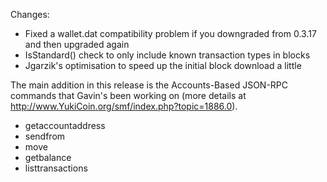 Changes:
* Fixed a wallet.dat compatibility problem if you downgraded from 0.3.17 and then upgraded again
* IsStandard() check to only include known transaction types in blocks
* Jgarzik's optimisation to speed up the initial block download a little

The main addition in this release is the Accounts-Based JSON-RPC commands that Gavin's been working on (more details at http://www.YukiCoin.org/smf/index.php?topic=1886.0).  
* getaccountaddress
* sendfrom
* move
* getbalance
* listtransactions
